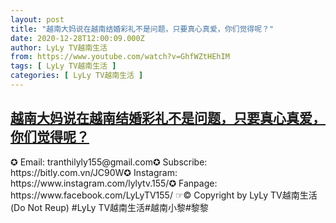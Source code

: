```yaml
---
layout: post
title: "越南大妈说在越南结婚彩礼不是问题，只要真心真爱，你们觉得呢？"
date: 2020-12-28T12:00:09.000Z
author: LyLy TV越南生活
from: https://www.youtube.com/watch?v=GhfWZtHEhIM
tags: [ LyLy TV越南生活 ]
categories: [ LyLy TV越南生活 ]
---
```

<!--1609156809000-->
[越南大妈说在越南结婚彩礼不是问题，只要真心真爱，你们觉得呢？](https://www.youtube.com/watch?v=GhfWZtHEhIM)
------

<div>
✪ Email: tranthilyly155@gmail.com✪ Subscribe: https://bitly.com.vn/JC90W✪ Instagram: https://www.instagram.com/lylytv.155/✪  Fanpage: https://www.facebook.com/LyLyTV155/ ☞© Copyright by LyLy TV越南生活 (Do Not Reup) #LyLy TV越南生活#越南小黎#黎黎
</div>
